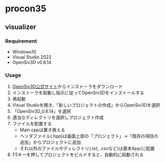 # procon35
## visualizer
### Requirement
- Windows10
- Visual Studio 2022
- OpenSiv3D v0.6.14
### Usage
1. [OpenSiv3D公式サイト](https://siv3d.github.io/ja-jp/)からインストーラをダウンロード
2. インストーラを起動し指示に従ってOpenSiv3Dをインストールする
3. 再起動
4. Visual Studioを開き、「新しいプロジェクトの作成」からOpenSiv3Dを選択
5. 「OpenSiv3D_0.6.14」を選択
6. 適当なディレクトリを選択しプロジェクト作成
7. ファイルを配置する
    - Main.cppは置き換える
    - ヘッダファイル(.hpp)は画面上部の「プロジェクト」→「既存の項目の追加」からプロジェクトに追加
    - それ以外のファイルやディレクトリ(.txt, .csvなど)は基本App/に配置
8. F5キーを押してプロジェクトをビルドすると、自動的に起動される

